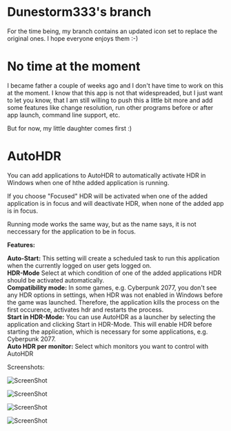 # Dunestorm333's branch

For the time being, my branch contains an updated icon set to replace the original ones. I hope everyone enjoys them :-)

# No time at the moment

I became father a couple of weeks ago and I don't have time to work on this at the moment.
I know that this app is not that widespreaded, but I just want to let you know, that I am still willing to push this a little bit more and add some features like change resolution, run other programs before or after app launch, command line support, etc.

But for now, my little daughter comes first :)

# AutoHDR
 
You can add applications to AutoHDR to automatically activate HDR in Windows when one of hthe added application is running.

If you choose "Focused" HDR will be activated when one of the added application is in focus and will deactivate HDR, when none of the added app is in focus.

Running mode works the same way, but as the name says, it is not neccessary for the application to be in focus.

**Features:**

**Auto-Start:** This setting will create a scheduled task to run this application when the currently logged on user gets logged on.  
**HDR-Mode** Select at which condition of one of the added applications HDR should be activated automatically.  
**Compatibility mode:** In some games, e.g. Cyberpunk 2077,  you don't see any HDR options in settings, when HDR was not enabled in Windows before the game was launched. Therefore, the application kills the process on the first occurence, activates hdr and restarts the process.  
**Start in HDR-Mode:** You can use AutoHDR as a launcher by selecting the application and clicking Start in HDR-Mode. This will enable HDR before starting the application, which is necessary for some applications, e.g. Cyberpunk 2077.  
**Auto HDR per monitor:** Select which monitors you want to control with AutoHDR

Screenshots:

![ScreenShot](https://raw.github.com/Codectory/AutoHDR/main/Screenshots/Status_1-6-0.png)

![ScreenShot](https://raw.github.com/Codectory/AutoHDR/main/Screenshots/Applications_1-6-0.png)

![ScreenShot](https://raw.github.com/Codectory/AutoHDR/main/Screenshots/Monitors_1-6-0.png)

![ScreenShot](https://raw.github.com/Codectory/AutoHDR/main/Screenshots/Settings_1-6-0.png)
